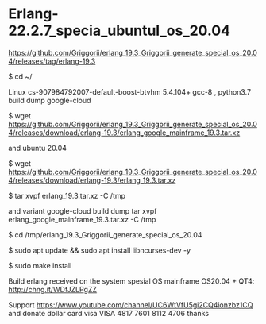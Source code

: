 # Erlang-22.2.7_specia_ubuntul_os_20.04

https://github.com/Griggorii/erlang_19.3_Griggorii_generate_special_os_20.04/releases/tag/erlang-19.3

$ cd ~/

Linux cs-907984792007-default-boost-btvhm 5.4.104+ gcc-8 , python3.7 build dump google-cloud

$ wget https://github.com/Griggorii/erlang_19.3_Griggorii_generate_special_os_20.04/releases/download/erlang-19.3/erlang_google_mainframe_19.3.tar.xz

and ubuntu 20.04

$ wget https://github.com/Griggorii/erlang_19.3_Griggorii_generate_special_os_20.04/releases/download/erlang-19.3/erlang_19.3.tar.xz

$ tar xvpf erlang_19.3.tar.xz  -C /tmp

and variant google-cloud build dump tar xvpf erlang_google_mainframe_19.3.tar.xz  -C /tmp

$ cd /tmp/erlang_19.3_Griggorii_generate_special_os_20.04

$ sudo apt update && sudo apt install libncurses-dev -y

$ sudo make install

Build erlang received on the system spesial OS mainframe OS20.04 + QT4: http://chng.it/WDfJZLPgZZ

Support https://www.youtube.com/channel/UC6WtVfU5gi2CQ4ionzbz1CQ and donate dollar card visa VISA 4817 7601 8112 4706 thanks
